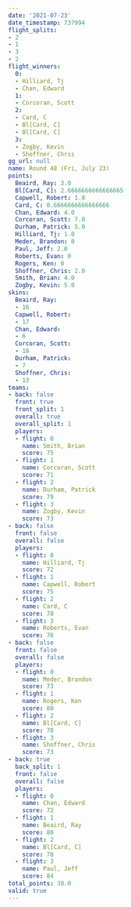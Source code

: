 ```yaml
---
date: '2021-07-23'
date_timestamp: 737994
flight_splits:
- 2
- 1
- 3
- 2
flight_winners:
  0:
  - Hilliard, Tj
  - Chan, Edward
  1:
  - Corcoran, Scott
  2:
  - Card, C
  - Bl[Card, C]
  - Bl[Card, C]
  3:
  - Zogby, Kevin
  - Shoffner, Chris
gg_url: null
name: Round 48 (Fri, July 23)
points:
  Beaird, Ray: 3.0
  Bl[Card, C]: 2.6666666666666665
  Capwell, Robert: 1.0
  Card, C: 0.6666666666666666
  Chan, Edward: 4.0
  Corcoran, Scott: 7.0
  Durham, Patrick: 5.0
  Hilliard, Tj: 1.0
  Meder, Brandon: 0
  Paul, Jeff: 2.0
  Roberts, Evan: 0
  Rogers, Ken: 0
  Shoffner, Chris: 2.0
  Smith, Brian: 4.0
  Zogby, Kevin: 5.0
skins:
  Beaird, Ray:
  - 16
  Capwell, Robert:
  - 17
  Chan, Edward:
  - 6
  Corcoran, Scott:
  - 18
  Durham, Patrick:
  - 7
  Shoffner, Chris:
  - 13
teams:
- back: false
  front: true
  front_split: 1
  overall: true
  overall_split: 1
  players:
  - flight: 0
    name: Smith, Brian
    score: 75
  - flight: 1
    name: Corcoran, Scott
    score: 71
  - flight: 2
    name: Durham, Patrick
    score: 79
  - flight: 3
    name: Zogby, Kevin
    score: 73
- back: false
  front: false
  overall: false
  players:
  - flight: 0
    name: Hilliard, Tj
    score: 72
  - flight: 1
    name: Capwell, Robert
    score: 75
  - flight: 2
    name: Card, C
    score: 78
  - flight: 3
    name: Roberts, Evan
    score: 76
- back: false
  front: false
  overall: false
  players:
  - flight: 0
    name: Meder, Brandon
    score: 73
  - flight: 1
    name: Rogers, Ken
    score: 80
  - flight: 2
    name: Bl[Card, C]
    score: 78
  - flight: 3
    name: Shoffner, Chris
    score: 73
- back: true
  back_split: 1
  front: false
  overall: false
  players:
  - flight: 0
    name: Chan, Edward
    score: 72
  - flight: 1
    name: Beaird, Ray
    score: 80
  - flight: 2
    name: Bl[Card, C]
    score: 78
  - flight: 3
    name: Paul, Jeff
    score: 84
total_points: 38.0
valid: true
---
```


